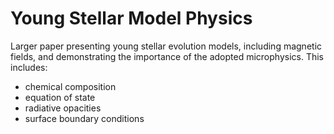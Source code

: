 # Young Stellar Model Physics

Larger paper presenting young stellar evolution models, including magnetic fields, and demonstrating the importance of the adopted microphysics. This includes:

 - chemical composition
 - equation of state
 - radiative opacities
 - surface boundary conditions
